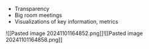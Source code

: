 + Transparency
+ Big room meetings
+ Visualizations of key information, metrics

![[Pasted image 20241101164852.png]]![[Pasted image 20241101164858.png]]